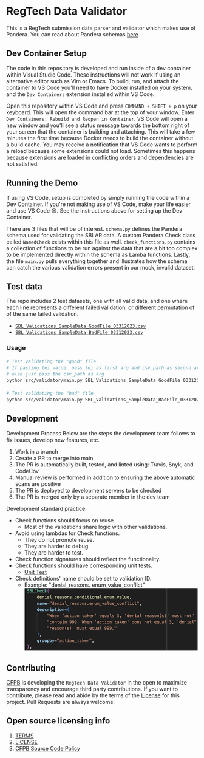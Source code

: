 # RegTech Data Validator

This is a RegTech submission data parser and validator which makes use of Pandera. You can read about Pandera schemas [here](https://pandera.readthedocs.io/en/stable/dataframe_schemas.html).

## Dev Container Setup

The code in this repository is developed and run inside of a dev container within Visual Studio Code. These instructions will not work if using an alternative editor such as Vim or Emacs. To build, run, and attach the container to VS Code you'll need to have Docker installed on your system, and the `Dev Containers` extension installed within VS Code.

Open this repository within VS Code and press `COMMAND + SHIFT + p` on your keyboard. This will open the command bar at the top of your window. Enter `Dev Containers: Rebuild and Reopen in Container`. VS Code will open a new window and you'll see a status message towards the bottom right of your screen that the container is building and attaching. This will take a few minutes the first time because Docker needs to build the container without a build cache. You may receive a notification that VS Code wants to perform a reload because some extensions could not load. Sometimes this happens because extensions are loaded in conflicting orders and dependencies are not satisfied.

## Running the Demo

If using VS Code, setup is completed by simply running the code within a Dev Container. If you're not making use of VS Code, make your life easier and use VS Code :sunglasses:. See the instructions above for setting up the Dev Container.

There are 3 files that will be of interest. `schema.py` defines the Pandera schema used for validating the SBLAR data. A custom Pandera Check class called `NamedCheck` exists within this file as well. `check_functions.py` contains a collection of functions to be run against the data that are a bit too complex to be implemented directly within the schema as Lamba functions. Lastly, the file `main.py` pulls everything together and illustrates how the schema can catch the various validation errors present in our mock, invalid dataset.

## Test data

The repo includes 2 test datasets, one with all valid data, and one where each line
represents a different failed validation, or different permutation of of the same
failed validation.

- [`SBL_Validations_SampleData_GoodFile_03312023.csv`](SBL_Validations_SampleData_GoodFile_03312023.csv)
- [`SBL_Validations_SampleData_BadFile_03312023.csv`](SBL_Validations_SampleData_BadFile_03312023.csv)

### Usage

```sh
# Test validating the "good" file
# If passing lei value, pass lei as first arg and csv_path as second arg
# else just pass the csv_path as arg
python src/validator/main.py SBL_Validations_SampleData_GoodFile_03312023.csv

# Test validating the "bad" file
python src/validator/main.py SBL_Validations_SampleData_BadFile_03312023.csv
```

## Development

Development Process
Below are the steps the development team follows to fix issues, develop new features, etc.

1. Work in a branch
2. Create a PR to merge into main
3. The PR is automatically built, tested, and linted using: Travis, Snyk, and CodeCov
4. Manual review is performed in addition to ensuring the above automatic scans are positive
5. The PR is deployed to development servers to be checked
6. The PR is merged only by a separate member in the dev team

Development standard practice
* Check functions should focus on reuse.
  * Most of the validations share logic with other validations.
* Avoid using lambdas for Check functions.
  * They do not promote reuse.
  * They are harder to debug.
  * They are harder to test.
* Check function signatures should reflect the functionality.
* Check functions should have corresponding unit tests.
  * [Unit Test](./src/tests/test_check_functions.py)
* Check definitions' name should be set to validation ID.
  * Example: "denial_reasons. enum_value_conflict"
    ![Validation ID](validation_id.png)
## Contributing
[CFPB](https://www.consumerfinance.gov/) is developing the `RegTech Data Validator` in the open to maximize transparency and encourage third party contributions. If you want to contribute, please read and abide by the terms of the [License](./LICENSE) for this project. Pull Requests are always welcome.

## Open source licensing info
1. [TERMS](./TERMS.md)
1. [LICENSE](./LICENSE)
1. [CFPB Source Code Policy](https://github.com/cfpb/source-code-policy/)
